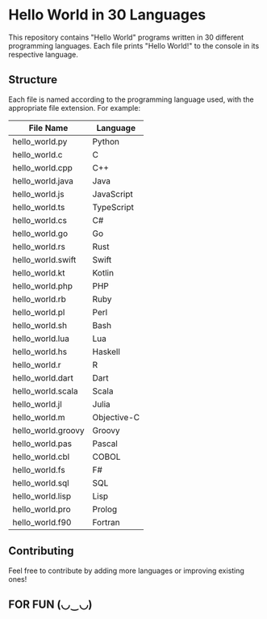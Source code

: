 # Hello World in 30 Languages

This repository contains "Hello World" programs written in 30 different programming languages. Each file prints "Hello World!" to the console in its respective language.

## Structure
Each file is named according to the programming language used, with the appropriate file extension. For example:

| File Name          | Language      |
|--------------------|--------------|
| hello_world.py    | Python       |
| hello_world.c     | C            |
| hello_world.cpp   | C++          |
| hello_world.java  | Java         |
| hello_world.js    | JavaScript   |
| hello_world.ts    | TypeScript   |
| hello_world.cs    | C#           |
| hello_world.go    | Go           |
| hello_world.rs    | Rust         |
| hello_world.swift | Swift        |
| hello_world.kt    | Kotlin       |
| hello_world.php   | PHP          |
| hello_world.rb    | Ruby         |
| hello_world.pl    | Perl         |
| hello_world.sh    | Bash         |
| hello_world.lua   | Lua          |
| hello_world.hs    | Haskell      |
| hello_world.r     | R            |
| hello_world.dart  | Dart         |
| hello_world.scala | Scala        |
| hello_world.jl    | Julia        |
| hello_world.m     | Objective-C  |
| hello_world.groovy| Groovy       |
| hello_world.pas   | Pascal       |
| hello_world.cbl   | COBOL        |
| hello_world.fs    | F#           |
| hello_world.sql   | SQL          |
| hello_world.lisp  | Lisp         |
| hello_world.pro   | Prolog       |
| hello_world.f90   | Fortran      |


## Contributing
Feel free to contribute by adding more languages or improving existing ones!

## FOR FUN (◡‿◡)
